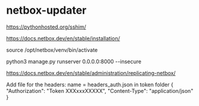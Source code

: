 # netbox-updater

https://pythonhosted.org/sshim/

https://docs.netbox.dev/en/stable/installation/

source /opt/netbox/venv/bin/activate

python3 manage.py runserver 0.0.0.0:8000 --insecure

https://docs.netbox.dev/en/stable/administration/replicating-netbox/


Add file for the headers:
name = headers_auth.json in token folder
{
    "Authorization": "Token XXXxxxXXXXX",
    "Content-Type": "application/json"
}